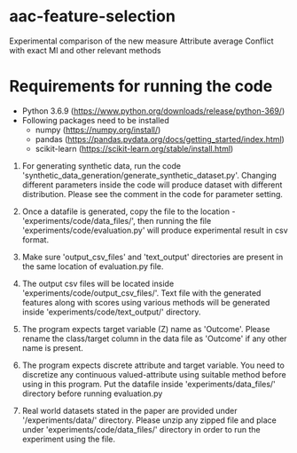 # aac-feature-selection
Experimental comparison of the new measure Attribute average Conflict with exact MI and other relevant methods


# Requirements for running the code
- Python 3.6.9  (https://www.python.org/downloads/release/python-369/)
- Following packages need to be installed
    - numpy (https://numpy.org/install/)
    - pandas (https://pandas.pydata.org/docs/getting_started/index.html)
    - scikit-learn (https://scikit-learn.org/stable/install.html)

1. For generating synthetic data, run the code 'synthetic_data_generation/generate_synthetic_dataset.py'. Changing different parameters inside the code
   will produce dataset with different distribution. Please see the comment in the code for parameter setting.

2. Once a datafile is generated, copy the file to the location - 'experiments/code/data_files/', then running the file 'experiments/code/evaluation.py'
   will produce experimental result in csv format. 
 
3. Make sure 'output_csv_files' and 'text_output' directories are present in the same location of evaluation.py file.

4. The output csv files will be located inside 'experiments/code/output_csv_files/'. Text file with the generated features along with scores
   using various methods will be generated inside 'experiments/code/text_output/' directory.

5. The program expects target variable (Z) name as 'Outcome'. Please rename the class/target column in the data file as 'Outcome' if any other name is present.

6. The program expects discrete attribute and target variable. You need to discretize any continuous valued-attribute using suitable method before using in this program.
   Put the datafile inside 'experiments/data_files/' directory before running evaluation.py

7. Real world datasets stated in the paper are provided under '/experiments/data/'  directory. Please unzip any zipped file and place under 'experiments/code/data_files/' directory in order to run the experiment using the file.


